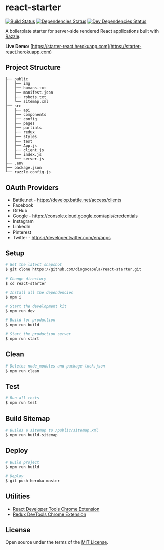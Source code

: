 # react-starter

[![Build Status][build-status-img]][build-status-url] [![Dependencies Status][dependencies-status-img]][dependencies-status-url] [![Dev Dependencies Status][dev-dependencies-status-img]][dev-dependencies-status-url]

[build-status-url]:https://travis-ci.org/diogocapela/react-starter
[build-status-img]:http://img.shields.io/travis/diogocapela/react-starter/master.svg
[dependencies-status-url]:https://david-dm.org/diogocapela/react-starter
[dependencies-status-img]:https://img.shields.io/david/diogocapela/react-starter.svg
[dev-dependencies-status-url]:https://david-dm.org/diogocapela/react-starter?type=dev
[dev-dependencies-status-img]:https://img.shields.io/david/dev/diogocapela/react-starter.svg

A boilerplate starter for server-side rendered React applications built with [Razzle](https://github.com/jaredpalmer/razzle).

**Live Demo:** [https://starter-react.herokuapp.com](https://starter-react.herokuapp.com)

## Project Structure

```
├── public
│   ├── img
│   ├── humans.txt
│   ├── manifest.json
│   ├── robots.txt
│   └── sitemap.xml
├── src
│   ├── api
│   ├── components
│   ├── config
│   ├── pages
│   ├── partials
│   ├── redux
│   ├── styles
│   ├── test
│   ├── App.js
│   ├── client.js
│   ├── index.js
│   └── server.js
├── .env
├── package.json
└── razzle.config.js
```

## OAuth Providers

- Battle<span />.net - https://develop.battle.net/access/clients
- Facebook
- GitHub
- Google - https://console.cloud.google.com/apis/credentials
- Instagram
- LinkedIn
- Pinterest
- Twitter - https://developer.twitter.com/en/apps

## Setup

```bash
# Get the latest snapshot
$ git clone https://github.com/diogocapela/react-starter.git

# Change directory
$ cd react-starter

# Install all the dependencies
$ npm i

# Start the development kit
$ npm run dev

# Build for production
$ npm run build

# Start the production server
$ npm run start
```

## Clean

```bash
# Deletes node_modules and package-lock.json
$ npm run clean
```

## Test

```bash
# Run all tests
$ npm run test
```

## Build Sitemap

```bash
# Builds a sitemap to /public/sitemap.xml
$ npm run build-sitemap
```

## Deploy

```bash
# Build project
$ npm run build

# Deploy
$ git push heroku master
```

## Utilities

- [React Developer Tools Chrome Extension](https://chrome.google.com/webstore/detail/react-developer-tools/fmkadmapgofadopljbjfkapdkoienihi)
- [Redux DevTools Chrome Extension](https://chrome.google.com/webstore/detail/redux-devtools/lmhkpmbekcpmknklioeibfkpmmfibljd)

## License

Open source under the terms of the [MIT License](https://opensource.org/licenses/MIT).
